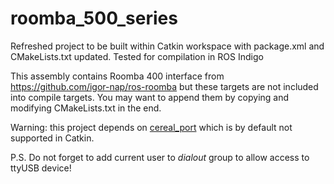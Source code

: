 # roomba_500_series
Refreshed project to be built within Catkin workspace with package.xml and CMakeLists.txt updated.
Tested for compilation in ROS Indigo

This assembly contains Roomba 400 interface from https://github.com/igor-nap/ros-roomba but these targets are not included into compile targets.
You may want to append them by copying and modifying CMakeLists.txt in the end.

Warning: this project depends on [cereal_port](https://github.com/NetBUG/cereal_port) which is by default not supported in Catkin.

P.S. Do not forget to add current user to _dialout_ group to allow access to ttyUSB device!